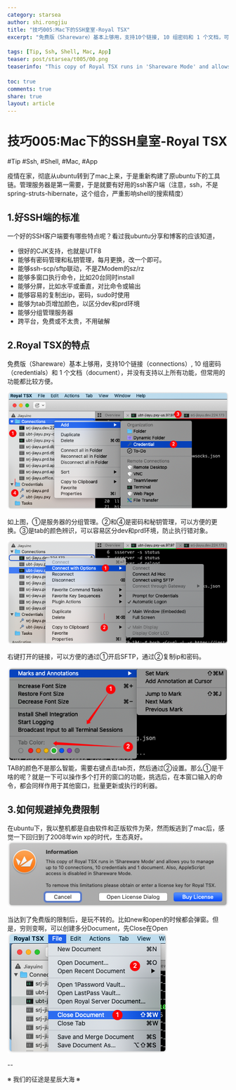 ```yaml
---
category: starsea
author: shi.rongjiu
title: "技巧005:Mac下的SSH皇室-Royal TSX"
excerpt: "免费版（Shareware）基本上够用，支持10个链接, 10 组密码和 1 个文档，可以分组管理服务器​，统一管理密码和秘钥，方便的更换​。可以tab的颜色辨识，可以多窗口执行命令，可以ssh和sftp互通，方便的复制ip和密码"

tags: [Tip, Ssh, Shell, Mac, App]
teaser: post/starsea/t005/00.png
teaserinfo: "This copy of Royal TSX runs in 'Shareware Mode' and allows you to manage up ..."

toc: true
comments: true
share: true
layout: article
---
```


# 技巧005:Mac下的SSH皇室-Royal TSX

#Tip #Ssh, #Shell, #Mac, #App

疫情在家，彻底从ubuntu转到了mac上来，于是重新构建了原ubuntu下的工具链。管理服务器是第一需要，于是就要有好用的ssh客户端（注意，ssh，不是spring-struts-hibernate，这个组合，严重影响shell的搜索精度）

## 1.好SSH端的标准


一个好的SSH客户端要有哪些特点呢？看过我ubuntu分享和博客的应该知道，

 * 很好的CJK支持，也就是UTF8
 * 能够有密码管理和私钥管理，每月更换，改一个即可。
 * 能够ssh-scp/sftp联动，不是ZModem的sz/rz
 * 能够多窗口执行命令，比如20台同时install
 * 能够分屏，比如水平或垂直，对比命令或输出
 * 能够容易的复制出ip，密码，sudo时使用
 * 能够为tab页增加颜色，以区分dev和prd环境
 * 能够分组管理服务器
 * 跨平台，免费或不太贵，不用破解

## 2.Royal TSX的特点

免费版（Shareware）基本上够用，支持10个链接（connections）, 10 组密码（credentials）和 1 个文档（document），并没有支持以上所有功能，但常用的功能都比较方便。

<img src="/images/post/starsea/t005/01.png">

如上图，①是服务器的分组管理。②和④是密码和秘钥管理，可以方便的更换。③是tab的颜色辨识，可以容易区分dev和prd环境，防止执行错对象。

<img src="/images/post/starsea/t005/02.png">

右键打开的链接，可以方便的通过①开启SFTP，通过②复制ip和密码。

<img src="/images/post/starsea/t005/03.png">
TAB的颜色不是那么智能，需要右键点击tab页，然后通过②设置。那么①是干啥的呢？就是一下可以操作多个打开的窗口的功能，挑选后，在本窗口输入的命令，都会同样作用于其他窗口，批量更新或执行的利器。


## 3.如何规避掉免费限制

在ubuntu下，我以整机都是自由软件和正版软件为荣，然而叛逃到了mac后，感觉一下回归到了2008年win xp的时代，生态真好。
<img src="/images/post/starsea/t005/04.png">

当达到了免费版的限制后，是玩不转的。比如new和open的时候都会弹窗。但是，穷则变啊，可以创建多分Document，先Close在Open
<img src="/images/post/starsea/t005/05.png">


--

※ 我们的征途是星辰大海 ※
